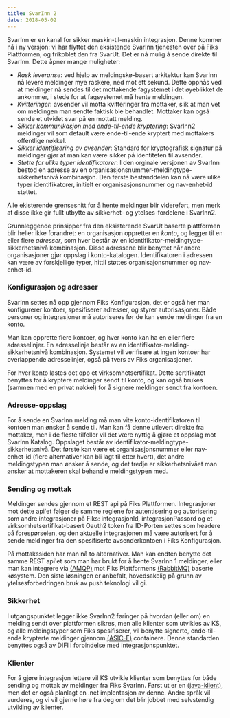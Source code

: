 ```yaml
---
title: SvarInn 2
date: 2018-05-02
---
```


SvarInn er en kanal for sikker maskin-til-maskin integrasjon. Denne kommer nå i ny versjon: vi har flyttet den eksistende SvarInn tjenesten over på Fiks Plattformen, og frikoblet den fra SvarUt. Det er nå mulig å sende direkte til SvarInn. Dette åpner mange muligheter:

* _Rask leveranse_: ved hjelp av meldingskø-basert arkitektur kan SvarInn nå levere meldinger mye raskere, ned mot ett sekund. Dette oppnås ved at meldinger nå sendes til det mottakende fagystemet i det øyeblikket de ankommer, i stede for at fagsystemet må hente meldingen.
* _Kvitteringer_: avsender vil motta kvitteringer fra mottaker, slik at man vet om meldingen man sendte faktisk ble behandlet. Mottaker kan også sende et utvidet svar på en mottatt melding.
* _Sikker kommunikasjon med ende-til-ende kryptering_: SvarInn2 meldinger vil som default være ende-til-ende kryptert med mottakers offentlige nøkkel.
* _Sikker identifisering av avsender_: Standard for kryptografisk signatur på meldinger gjør at man kan være sikker på identiteten til avsender.
* _Støtte for ulike typer identifikatorer_: I den orginale versjonen av SvarInn bestod en adresse av en organisasjonsnummer-meldingtype-sikkerhetsnivå kombinasjon. Den første bestanddelen kan nå være ulike typer identifikatorer, initielt er organisasjonsnummer og nav-enhet-id støttet.

Alle ekisterende grensesnitt for å hente meldinger blir videreført, men merk at disse ikke gir fullt utbytte av sikkerhet- og ytelses-fordelene i SvarInn2. 

Grunnleggende prinsipper fra den eksisterende SvarUt baserte plattformen blir heller ikke forandret: en organisasjon oppretter en _konto_, og legger til en eller flere _adresser_, som hver består av en identifikator-meldingtype-sikkerhetsnivå kombinasjon. Disse adressene blir benyttet når andre organisasjoner gjør oppslag i konto-katalogen. Identifikatoren i adressen kan være av forskjellige typer, hittil støttes organisajonsnummer og nav-enhet-id.

### Konfigurasjon og adresser
SvarInn settes nå opp gjennom Fiks Konfigurasjon, det er også her man konfigurerer kontoer, spesifiserer adresser, og styrer autorisasjoner. Både personer og integrasjoner må autoriseres før de kan sende meldinger fra en konto.

Man kan opprette flere kontoer, og hver konto kan ha en eller flere adresselinjer. En adresselinje består av en identifikator-melding-sikkerhetsnivå kombinasjon. Systemet vil verifisere at ingen kontoer har overlappende adresselinjer, også på tvers av Fiks organisasjoner.

For hver konto lastes det opp et virksomhetsertifikat. Dette sertifikatet benyttes for å kryptere meldinger sendt til konto, og kan også brukes (sammen med en privat nøkkel) for å signere meldinger sendt fra kontoen.   

### Adresse-oppslag
For å sende en SvarInn melding må man vite konto-identifikatoren til kontoen man ønsker å sende til. Man kan få denne utlevert direkte fra mottaker, men i de fleste tilfeller vil det være nyttig å gjøre et oppslag mot SvarInn Katalog. Oppslaget består av identifikator-meldingtype-sikkerhetsnivå. Det første kan være et organisasjonsnummer eller nav-enhet-id (flere alternativer kan bli lagt til etter hvert), det andre meldingstypen man ønsker å sende, og det tredje er sikkerhetsnivået man ønsker at mottakeren skal behandle meldingstypen med. 

### Sending og mottak
Meldinger sendes gjennom et REST api på Fiks Plattformen. Integrasjoner mot dette api'et følger de samme reglene for autentisering og autorisering som andre integrasjoner på Fiks: integrasjonId, integrasjonPassord og et virksomhetsertifikat-basert Oauth2 token fra ID-Porten settes som headere på forespørselen, og den aktuelle integrasjonen må være autorisert for å sende meldinger fra den spesifiserte avsenderkontoen i Fiks Konfigurasjon.

På mottakssiden har man nå to alternativer. Man kan endten benytte det samme REST api'et som man har brukt for å hente SvarInn 1 meldinger, eller man kan integrere via [(AMQP)](https://en.wikipedia.org/wiki/Advanced_Message_Queuing_Protocol) mot Fiks Plattformens [(RabbitMQ)](https://www.rabbitmq.com/RabbitMQ) baserte køsystem. Den siste løsningen er anbefalt, hovedsakelig på grunn av ytelsesforbedringen bruk av push teknologi vil gi.    

### Sikkerhet
I utgangspunktet legger ikke SvarInn2 føringer på hvordan (eller om) en melding sendt over plattformen sikres, men alle klienter som utvikles av KS, og alle meldingstyper som Fiks spesifiserer, vil benytte signerte, ende-til-ende krypterte meldinger gjennom [(ASIC-E)](https://github.com/difi/asic) containere. Denne standarden benyttes også av DIFI i forbindelse med integrasjonspunktet.  

### Klienter
For å gjøre integrasjon lettere vil KS utvikle klienter som benyttes for både sending og mottak av meldinger fra Fiks SvarInn. Først ut er en [(java-klient)](https://github.com/ks-no/fiks-svarinn2-klient-java), men det er også planlagt en .net implentasjon av denne. Andre språk vil vurderes, og vi vil gjerne høre fra deg om det blir jobbet med selvstendig utvikling av klienter. 


  



